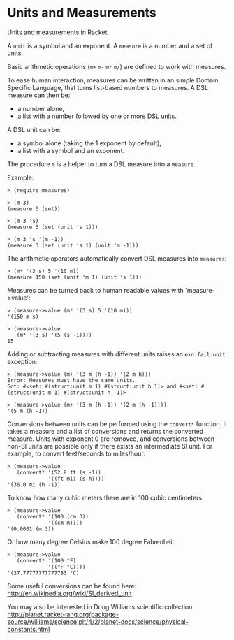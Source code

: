 Units and Measurements
======================

Units and measurements in Racket.

A `unit` is a symbol and an exponent.
A `measure` is a number and a set of units.

Basic arithmetic operations (`m+` `m-` `m*` `m/`) are defined to work with measures.

To ease human interaction, measures can be written in an simple Domain Specific Language, that turns list-based numbers to measures.
A DSL measure can then be:
* a number alone,
* a list with a number followed by one or more DSL units.

A DSL unit can be:
* a symbol alone (taking the 1 exponent by default),
* a list with a symbol and an exponent.

The procedure `m` is a helper to turn a DSL measure into a `measure`.

Example:
```racket
> (require measures)

> (m 3)
(measure 3 (set))

> (m 3 's)
(measure 3 (set (unit 's 1)))

> (m 3 's '(m -1))
(measure 3 (set (unit 's 1) (unit 'm -1)))
```
The arithmetic operators automatically convert DSL measures into `measures`:
```racket
> (m* '(3 s) 5 '(10 m))
(measure 150 (set (unit 'm 1) (unit 's 1)))
```
Measures can be turned back to human readable values with `measure->value':
```racket
> (measure->value (m* '(3 s) 5 '(10 m)))
'(150 m s)

> (measure->value
   (m* '(3 s) '(5 (s -1))))
15
```

Adding or subtracting measures with different units raises an `exn:fail:unit` exception:
```racket
> (measure->value (m+ '(3 m (h -1)) '(2 m h)))
Error: Measures must have the same units.
Got: #<set: #(struct:unit m 1) #(struct:unit h 1)> and #<set: #(struct:unit m 1) #(struct:unit h -1)>

> (measure->value (m+ '(3 m (h -1)) '(2 m (h -1))))
'(5 m (h -1))
```

Conversions between units can be performed using the `convert*` function.
It takes a measure and a list of conversions and returns the converted measure.
Units with exponent 0 are removed, and conversions between non-SI units are possible
only if there exists an intermediate SI unit.
For example, to convert feet/seconds to miles/hour:
```racket
> (measure->value
   (convert* '(52.8 ft (s -1))
             '((ft mi) (s h))))
'(36.0 mi (h -1))
```
To know how many cubic meters there are in 100 cubic centimeters:
```racket
> (measure->value
   (convert* '(100 (cm 3))
             '((cm m))))
'(0.0001 (m 3))
```
Or how many degree Celsius make 100 degree Fahrenheit:
```racket
> (measure->value
   (convert* '(100 °F)
             '((°F °C))))
'(37.77777777777783 °C)
```

Some useful conversions can be found here:
http://en.wikipedia.org/wiki/SI_derived_unit

You may also be interested in Doug Williams scientific collection:
http://planet.racket-lang.org/package-source/williams/science.plt/4/2/planet-docs/science/physical-constants.html

